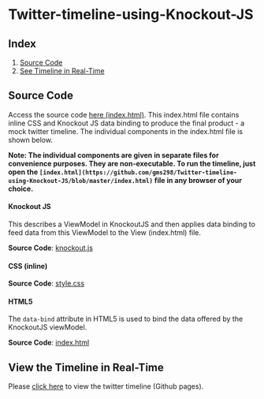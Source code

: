 # Twitter-timeline-using-Knockout-JS

## <a name="index"></a>Index

1. [Source Code](#code)
2. [See Timeline in Real-Time](#tweet)

## <a name="code"></a>Source Code

Access the source code [here (index.html)](https://github.com/gms298/Twitter-timeline-using-Knockout-JS/blob/master/index.html). This index.html file contains inline CSS and Knockout JS data binding to produce the final product - a mock twitter timeline. The individual components in the index.html file is shown below. 

**Note: The individual components are given in separate files for convenience purposes. They are non-executable. To run the timeline, just open the `[index.html](https://github.com/gms298/Twitter-timeline-using-Knockout-JS/blob/master/index.html)` file in any browser of your choice.**

#### Knockout JS

This describes a ViewModel in KnockoutJS and then applies data binding to feed data from this ViewModel to the View (index.html) file.

**Source Code**: [knockout.js](https://github.com/gms298/Twitter-timeline-using-Knockout-JS/blob/master/knockout.js)

#### CSS (inline)

**Source Code**: [style.css](https://github.com/gms298/Twitter-timeline-using-Knockout-JS/blob/master/style.css)

#### <a name="html"></a>HTML5

The `data-bind` attribute in HTML5 is used to bind the data offered by the KnockoutJS viewModel.

**Source Code**: [index.html](https://github.com/gms298/Twitter-timeline-using-Knockout-JS/blob/master/index.html)

## <a name="tweet"></a>View the Timeline in Real-Time

Please [click here](https://pages.github.com/gms298/Twitter-timeline-using-Knockout-JS) to view the twitter timeline (Github pages).
